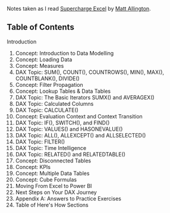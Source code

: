 Notes taken as I read [Supercharge Excel](https://exceleratorbi.com.au/supercharge-excel/) by [Matt Allington](https://twitter.com/ExceleratorBI).

## Table of Contents

Introduction

1. Concept: Introduction to Data Modelling
2. Concept: Loading Data
3. Concept: Measures
4. DAX Topic: SUM(), COUNT(), COUNTROWS(), MIN(), MAX(), COUNTBLANK(), DIVIDE()
5. Concept: Filter Propagation
6. Concept: Lookup Tables & Data Tables
7. DAX Topic: The Basic Iterators SUMX() and AVERAGEX()
8. DAX Topic: Calculated Columns
9. DAX Topic: CALCULATE()
10. Concept: Evaluation Context and Context Transition
11. DAX Topic: IF(), SWITCH(), and FIND()
12. DAX Topic: VALUES() and HASONEVALUE()
13. DAX Topic: ALL(), ALLEXCEPT() and ALLSELECTED()
14. DAX Topic: FILTER()
15. DAX Topic: Time Intelligence
16. DAX Topic: RELATED() and RELATEDTABLE()
17. Concept: Disconnected Tables
18. Concept: KPIs
19. Concept: Multiple Data Tables
20. Concept: Cube Formulas
21. Moving From Excel to Power BI
22. Next Steps on Your DAX Journey
23. Appendix A: Answers to Practice Exercises
24. Table of Here's How Sections
